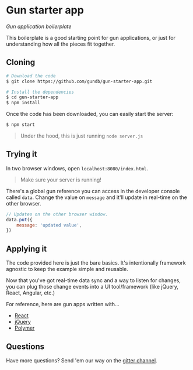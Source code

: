 # Gun starter app
*Gun application boilerplate*

This boilerplate is a good starting point for gun applications, or just for understanding how all the pieces fit together.

## Cloning
```sh
# Download the code
$ git clone https://github.com/gundb/gun-starter-app.git

# Install the dependencies
$ cd gun-starter-app
$ npm install
```

Once the code has been downloaded, you can easily start the server:

```sh
$ npm start
```

> Under the hood, this is just running `node server.js`

## Trying it
In two browser windows, open `localhost:8080/index.html`.

> Make sure your server is running!

There's a global gun reference you can access in the developer console called `data`. Change the value on `message` and it'll update in real-time on the other browser.

```js
// Updates on the other browser window.
data.put({
	message: 'updated value',
})
```

## Applying it
The code provided here is just the bare basics. It's intentionally framework agnostic to keep the example simple and reusable.

Now that you've got real-time data sync and a way to listen for changes, you can plug those change events into a UI tool/framework (like jQuery, React, Angular, etc.)

For reference, here are gun apps written with...

- [React](https://github.com/PsychoLlama/connect-four)
- [jQuery](https://github.com/alvaro911/chat)
- [Polymer](https://github.com/Stefdv/Gun-Server-CMS-App)

## Questions
Have more questions? Send 'em our way on the [gitter channel](http://gitter.im/amark/gun/).
